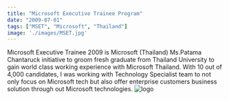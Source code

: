 ```yaml
---
title: "Microsoft Executive Trainee Program"
date: "2009-07-01"
tags: ["MSET", "Microsoft", "Thailand"]
image: './images/MSET.jpg'
---
```


Microsoft Executive Trainee 2009 is Microsoft (Thailand) Ms.Patama Chantaruck initiative to groom fresh graduate from Thailand University to gain world class working experience with Microsoft Thailand.
With 10 out of 4,000 candidates, I was working with Technology Specialist team to not only focus on Microsoft tech but also offer enterprise customers business solution through out Microsoft technologies.
![logo]


<!--- reference links --->
[logo]: https://drive.google.com/uc?id=0B7ETpeAgmT4pZnRCN2lKTnB0bW8 "Microsoft Executive Trainee 2009"